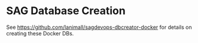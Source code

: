 # SAG Database Creation

See https://github.com/lanimall/sagdevops-dbcreator-docker for details on creating these Docker DBs.